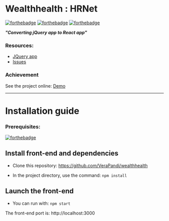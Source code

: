 # Wealthhealth : HRNet

[![forthebadge](https://img.shields.io/badge/Made%20with-Create%20React%20App-%2361dafb)](https://reactjs.org/docs/create-a-new-react-app.html) [![forthebadge](https://img.shields.io/badge/Use-Redux-%23764abc)](https://recharts.org/en-US/) [![forthebadge](https://img.shields.io/badge/Use-Material%20UI-%230072E5)](https://mui.com/)

**_"Converting jQuery app to React app"_**

### Resources:

-  [JQuery app](https://github.com/OpenClassrooms-Student-Center/P12_Front-end)
-  [Issues](https://github.com/OpenClassrooms-Student-Center/P12_Front-end/issues/)

### Achievement

See the project online: [Demo](https://verapandi.github.io/wealthhealth/)

---

# Installation guide

### Prerequisites:

[![forthebadge](https://img.shields.io/badge/NodeJS-version%2016.14.2-%23026e00)](https://nodejs.org/en/)

## Install front-end and dependencies

-  Clone this repository: https://github.com/VeraPandi/wealthhealth

-  In the project directory, use the command: `npm install`

## Launch the front-end

-  You can run with: `npm start`

The front-end port is: http://localhost:3000
